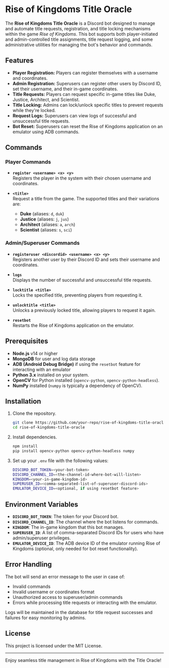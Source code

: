 # Rise of Kingdoms Title Oracle

The **Rise of Kingdoms Title Oracle** is a Discord bot designed to manage and automate title requests, registration, and title locking mechanisms within the game *Rise of Kingdoms*. This bot supports both player-initiated and admin-controlled title assignments, title request logging, and some administrative utilities for managing the bot's behavior and commands.

## Features

- **Player Registration:** Players can register themselves with a username and coordinates.
- **Admin Registration:** Superusers can register other users by Discord ID, set their username, and their in-game coordinates.
- **Title Requests:** Players can request specific in-game titles like Duke, Justice, Architect, and Scientist.
- **Title Locking:** Admins can lock/unlock specific titles to prevent requests while they're locked.
- **Request Logs:** Superusers can view logs of successful and unsuccessful title requests.
- **Bot Reset:** Superusers can reset the Rise of Kingdoms application on an emulator using ADB commands.

## Commands

### Player Commands
- **`register <username> <x> <y>`**  
  Registers the player in the system with their chosen username and coordinates.

- **`<title>`**  
  Request a title from the game. The supported titles and their variations are:
  - **Duke** (aliases: `d`, `duk`)
  - **Justice** (aliases: `j`, `jus`)
  - **Architect** (aliases: `a`, `arch`)
  - **Scientist** (aliases: `s`, `sci`)

### Admin/Superuser Commands
- **`registeruser <discordid> <username> <x> <y>`**  
  Registers another user by their Discord ID and sets their username and coordinates.

- **`logs`**  
  Displays the number of successful and unsuccessful title requests.

- **`locktitle <title>`**  
  Locks the specified title, preventing players from requesting it.

- **`unlocktitle <title>`**  
  Unlocks a previously locked title, allowing players to request it again.

- **`resetbot`**  
  Restarts the Rise of Kingdoms application on the emulator.

## Prerequisites

- **Node.js** v14 or higher
- **MongoDB** for user and log data storage
- **ADB (Android Debug Bridge)** if using the `resetbot` feature for interacting with an emulator
- **Python 3.x** installed on your system.
- **OpenCV** for Python installed (`opencv-python`, `opencv-python-headless`).
- **NumPy** installed (`numpy` is typically a dependency of OpenCV).

## Installation

1. Clone the repository.
    ```bash
    git clone https://github.com/your-repo/rise-of-kingdoms-title-oracle.git
    cd rise-of-kingdoms-title-oracle
    ```

2. Install dependencies.
    ```bash
    npm install
    pip install opencv-python opencv-python-headless numpy
    ```

3. Set up your `.env` file with the following values:

    ```bash
    DISCORD_BOT_TOKEN=<your-bot-token>
    DISCORD_CHANNEL_ID=<the-channel-id-where-bot-will-listen>
    KINGDOM=<your-in-game-kingdom-id>
    SUPERUSER_ID=<comma-separated-list-of-superuser-discord-ids>
    EMULATOR_DEVICE_ID=<optional, if using resetbot feature>
    ```

## Environment Variables

- **`DISCORD_BOT_TOKEN`**: The token for your Discord bot.
- **`DISCORD_CHANNEL_ID`**: The channel where the bot listens for commands.
- **`KINGDOM`**: The in-game kingdom that this bot manages.
- **`SUPERUSER_ID`**: A list of comma-separated Discord IDs for users who have admin/superuser privileges.
- **`EMULATOR_DEVICE_ID`**: The ADB device ID of the emulator running Rise of Kingdoms (optional, only needed for bot reset functionality).

## Error Handling

The bot will send an error message to the user in case of:
- Invalid commands
- Invalid username or coordinates format
- Unauthorized access to superuser/admin commands
- Errors while processing title requests or interacting with the emulator.

Logs will be maintained in the database for title request successes and failures for easy monitoring by admins.

## License

This project is licensed under the MIT License.

---

Enjoy seamless title management in Rise of Kingdoms with the Title Oracle!
